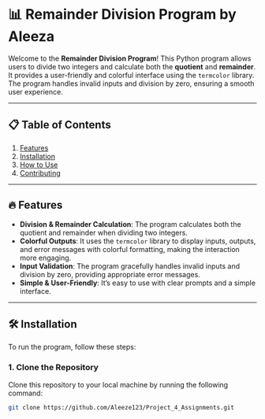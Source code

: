 # 📊 Remainder Division Program by Aleeza

Welcome to the **Remainder Division Program**! This Python program allows users to divide two integers and calculate both the **quotient** and **remainder**. It provides a user-friendly and colorful interface using the `termcolor` library. The program handles invalid inputs and division by zero, ensuring a smooth user experience.

---

## 📋 Table of Contents
1. [Features](#features)
2. [Installation](#installation)
3. [How to Use](#how-to-use)
4. [Contributing](#contributing)

---

## 🔥 Features
- **Division & Remainder Calculation**: The program calculates both the quotient and remainder when dividing two integers.
- **Colorful Outputs**: It uses the `termcolor` library to display inputs, outputs, and error messages with colorful formatting, making the interaction more engaging.
- **Input Validation**: The program gracefully handles invalid inputs and division by zero, providing appropriate error messages.
- **Simple & User-Friendly**: It’s easy to use with clear prompts and a simple interface.

---

## 🛠️ Installation

To run the program, follow these steps:

### 1. Clone the Repository
Clone this repository to your local machine by running the following command:

```bash
git clone https://github.com/Aleeze123/Project_4_Assignments.git
